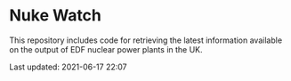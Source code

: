 # Nuke Watch

This repository includes code for retrieving the latest information available on the output of EDF nuclear power plants in the UK.

Last updated: 2021-06-17 22:07